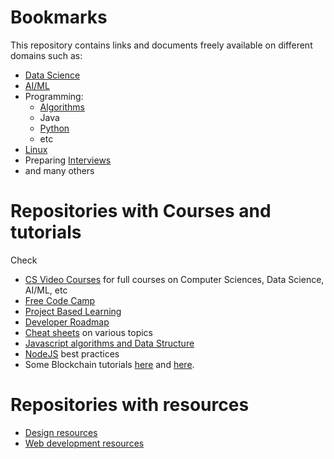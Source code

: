 # Bookmarks
This repository contains links and documents freely available on different domains such as:
- [Data Science](datascience.md)
- [AI/ML](ai_ml.md)
- Programming:
  - [Algorithms](algo.md)
  - Java
  - [Python](python.md)
  - etc
- [Linux](linux.md)
- Preparing [Interviews](interviews.md)
- and many others

# Repositories with Courses and tutorials

Check
- [CS Video Courses](https://github.com/Developer-Y/cs-video-courses) for full courses on Computer Sciences, Data Science, AI/ML, etc
- [Free Code Camp](https://github.com/freeCodeCamp/freeCodeCamp)
- [Project Based Learning](https://github.com/practical-tutorials/project-based-learning)
- [Developer Roadmap](https://github.com/kamranahmedse/developer-roadmap)
- [Cheat sheets](https://github.com/swapnakpanda/Infographics/tree/main/Cheat%20Sheet) on various topics
- [Javascript algorithms and Data Structure](https://github.com/trekhleb/javascript-algorithms)
- [NodeJS](https://github.com/goldbergyoni/nodebestpractices) best practices
- Some Blockchain tutorials [here](https://github.com/yjjnls/awesome-blockchain) and [here](https://github.com/imbaniac/awesome-blockchain).

# Repositories with resources
- [Design resources](https://github.com/bradtraversy/design-resources-for-developers)
- [Web development resources](https://github.com/markodenic/web-development-resources)


